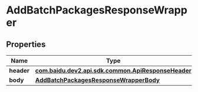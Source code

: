 

# AddBatchPackagesResponseWrapper


## Properties

Name | Type | Description | Notes
------------ | ------------- | ------------- | -------------
**header** | [**com.baidu.dev2.api.sdk.common.ApiResponseHeader**](com.baidu.dev2.api.sdk.common.ApiResponseHeader.md) |  |  [optional]
**body** | [**AddBatchPackagesResponseWrapperBody**](AddBatchPackagesResponseWrapperBody.md) |  |  [optional]



